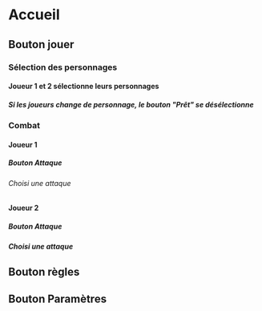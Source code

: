 # Accueil
## Bouton jouer
### Sélection des personnages
#### Joueur 1 et 2 sélectionne leurs personnages
##### Si les joueurs change de personnage, le bouton "Prêt" se désélectionne

### Combat
#### Joueur 1
##### Bouton Attaque
###### Choisi une attaque
#### Joueur 2
##### Bouton Attaque
##### Choisi une attaque

## Bouton règles
## Bouton Paramètres


